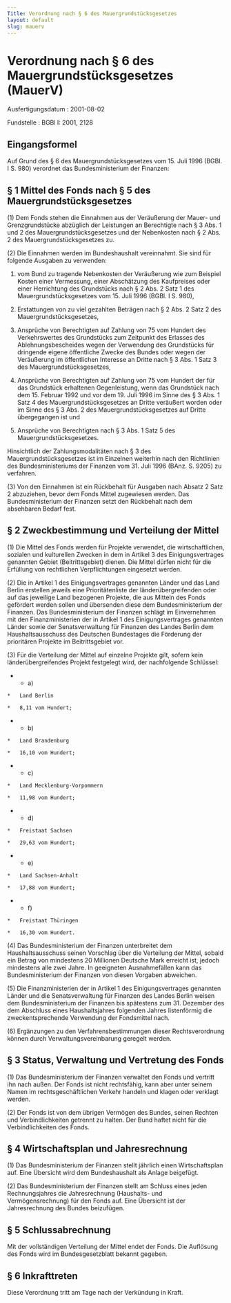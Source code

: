 ```yaml
---
Title: Verordnung nach § 6 des Mauergrundstücksgesetzes
layout: default
slug: mauerv
---
```


# Verordnung nach § 6 des Mauergrundstücksgesetzes (MauerV)

Ausfertigungsdatum
:   2001-08-02

Fundstelle
:   BGBl I: 2001, 2128



## Eingangsformel

Auf Grund des § 6 des Mauergrundstücksgesetzes vom 15. Juli 1996
(BGBl. I S. 980) verordnet das Bundesministerium der Finanzen:


## § 1 Mittel des Fonds nach § 5 des Mauergrundstücksgesetzes

(1) Dem Fonds stehen die Einnahmen aus der Veräußerung der Mauer- und
Grenzgrundstücke abzüglich der Leistungen an Berechtigte nach § 3 Abs.
1 und 2 des Mauergrundstücksgesetzes und der Nebenkosten nach § 2 Abs.
2 des Mauergrundstücksgesetzes zu.

(2) Die Einnahmen werden im Bundeshaushalt vereinnahmt. Sie sind für
folgende Ausgaben zu verwenden:

1.  vom Bund zu tragende Nebenkosten der Veräußerung wie zum Beispiel
    Kosten einer Vermessung, einer Abschätzung des Kaufpreises oder einer
    Herrichtung des Grundstücks nach § 2 Abs. 2 Satz 1 des
    Mauergrundstücksgesetzes vom 15. Juli 1996 (BGBl. I S. 980),


2.  Erstattungen von zu viel gezahlten Beträgen nach § 2 Abs. 2 Satz 2 des
    Mauergrundstücksgesetzes,


3.  Ansprüche von Berechtigten auf Zahlung von 75 vom Hundert des
    Verkehrswertes des Grundstücks zum Zeitpunkt des Erlasses des
    Ablehnungsbescheides wegen der Verwendung des Grundstücks für
    dringende eigene öffentliche Zwecke des Bundes oder wegen der
    Veräußerung im öffentlichen Interesse an Dritte nach § 3 Abs. 1 Satz 3
    des Mauergrundstücksgesetzes,


4.  Ansprüche von Berechtigten auf Zahlung von 75 vom Hundert der für das
    Grundstück erhaltenen Gegenleistung, wenn das Grundstück nach dem 15.
    Februar 1992 und vor dem 19. Juli 1996 im Sinne des § 3 Abs. 1 Satz 4
    des Mauergrundstücksgesetzes an Dritte veräußert worden oder im Sinne
    des § 3 Abs. 2 des Mauergrundstücksgesetzes auf Dritte übergegangen
    ist und


5.  Ansprüche von Berechtigten nach § 3 Abs. 1 Satz 5 des
    Mauergrundstücksgesetzes.



Hinsichtlich der Zahlungsmodalitäten nach § 3 des
Mauergrundstücksgesetzes ist im Einzelnen weiterhin nach den
Richtlinien des Bundesministeriums der Finanzen vom 31. Juli 1996
(BAnz. S. 9205) zu verfahren.

(3) Von den Einnahmen ist ein Rückbehalt für Ausgaben nach Absatz 2
Satz 2 abzuziehen, bevor dem Fonds Mittel zugewiesen werden. Das
Bundesministerium der Finanzen setzt den Rückbehalt nach dem
absehbaren Bedarf fest.


## § 2 Zweckbestimmung und Verteilung der Mittel

(1) Die Mittel des Fonds werden für Projekte verwendet, die
wirtschaftlichen, sozialen und kulturellen Zwecken in dem in Artikel 3
des Einigungsvertrages genannten Gebiet (Beitrittsgebiet) dienen. Die
Mittel dürfen nicht für die Erfüllung von rechtlichen Verpflichtungen
eingesetzt werden.

(2) Die in Artikel 1 des Einigungsvertrages genannten Länder und das
Land Berlin erstellen jeweils eine Prioritätenliste der
länderübergreifenden oder auf das jeweilige Land bezogenen Projekte,
die aus Mitteln des Fonds gefördert werden sollen und übersenden diese
dem Bundesministerium der Finanzen. Das Bundesministerium der Finanzen
schlägt im Einvernehmen mit den Finanzministerien der in Artikel 1 des
Einigungsvertrages genannten Länder sowie der Senatsverwaltung für
Finanzen des Landes Berlin dem Haushaltsausschuss des Deutschen
Bundestages die Förderung der prioritären Projekte im Beitrittsgebiet
vor.

(3) Für die Verteilung der Mittel auf einzelne Projekte gilt, sofern
kein länderübergreifendes Projekt festgelegt wird, der nachfolgende
Schlüssel:

*    *   a)

    *   Land Berlin

    *   8,11 vom Hundert;


*    *   b)

    *   Land Brandenburg

    *   16,10 vom Hundert;


*    *   c)

    *   Land Mecklenburg-Vorpommern

    *   11,98 vom Hundert;


*    *   d)

    *   Freistaat Sachsen

    *   29,63 vom Hundert;


*    *   e)

    *   Land Sachsen-Anhalt

    *   17,88 vom Hundert;


*    *   f)

    *   Freistaat Thüringen

    *   16,30 vom Hundert.




(4) Das Bundesministerium der Finanzen unterbreitet dem
Haushaltsausschuss seinen Vorschlag über die Verteilung der Mittel,
sobald ein Betrag von mindestens 20 Millionen Deutsche Mark erreicht
ist, jedoch mindestens alle zwei Jahre. In geeigneten Ausnahmefällen
kann das Bundesministerium der Finanzen von diesen Vorgaben abweichen.

(5) Die Finanzministerien der in Artikel 1 des Einigungsvertrages
genannten Länder und die Senatsverwaltung für Finanzen des Landes
Berlin weisen dem Bundesministerium der Finanzen bis spätestens zum
31\. Dezember des dem Abschluss eines Haushaltsjahres folgenden Jahres
listenförmig die zweckentsprechende Verwendung der Fondsmittel nach.

(6) Ergänzungen zu den Verfahrensbestimmungen dieser Rechtsverordnung
können durch Verwaltungsvereinbarung geregelt werden.


## § 3 Status, Verwaltung und Vertretung des Fonds

(1) Das Bundesministerium der Finanzen verwaltet den Fonds und
vertritt ihn nach außen. Der Fonds ist nicht rechtsfähig, kann aber
unter seinem Namen im rechtsgeschäftlichen Verkehr handeln und klagen
oder verklagt werden.

(2) Der Fonds ist von dem übrigen Vermögen des Bundes, seinen Rechten
und Verbindlichkeiten getrennt zu halten. Der Bund haftet nicht für
die Verbindlichkeiten des Fonds.


## § 4 Wirtschaftsplan und Jahresrechnung

(1) Das Bundesministerium der Finanzen stellt jährlich einen
Wirtschaftsplan auf. Eine Übersicht wird dem Bundeshaushalt als Anlage
beigefügt.

(2) Das Bundesministerium der Finanzen stellt am Schluss eines jeden
Rechnungsjahres die Jahresrechnung (Haushalts- und Vermögensrechnung)
für den Fonds auf. Eine Übersicht ist der Jahresrechnung des Bundes
beizufügen.


## § 5 Schlussabrechnung

Mit der vollständigen Verteilung der Mittel endet der Fonds. Die
Auflösung des Fonds wird im Bundesgesetzblatt bekannt gegeben.


## § 6 Inkrafttreten

Diese Verordnung tritt am Tage nach der Verkündung in Kraft.

